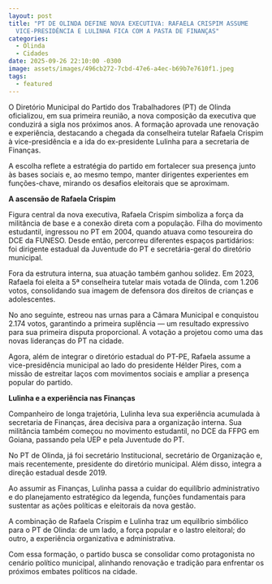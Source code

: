 ```yaml
---
layout: post
title: "PT DE OLINDA DEFINE NOVA EXECUTIVA: RAFAELA CRISPIM ASSUME
  VICE-PRESIDÊNCIA E LULINHA FICA COM A PASTA DE FINANÇAS"
categories:
  - Olinda
  - Cidades
date: 2025-09-26 22:10:00 -0300
image: assets/images/496cb272-7cbd-47e6-a4ec-b69b7e7610f1.jpeg
tags:
  - featured
---
```

O Diretório Municipal do Partido dos Trabalhadores (PT) de Olinda oficializou, em sua primeira reunião, a nova composição da executiva que conduzirá a sigla nos próximos anos. A formação aprovada une renovação e experiência, destacando a chegada da conselheira tutelar Rafaela Crispim à vice-presidência e a ida do ex-presidente Lulinha para a secretaria de Finanças.

A escolha reflete a estratégia do partido em fortalecer sua presença junto às bases sociais e, ao mesmo tempo, manter dirigentes experientes em funções-chave, mirando os desafios eleitorais que se aproximam.

**A ascensão de Rafaela Crispim**

Figura central da nova executiva, Rafaela Crispim simboliza a força da militância de base e a conexão direta com a população. Filha do movimento estudantil, ingressou no PT em 2004, quando atuava como tesoureira do DCE da FUNESO. Desde então, percorreu diferentes espaços partidários: foi dirigente estadual da Juventude do PT e secretária-geral do diretório municipal.

Fora da estrutura interna, sua atuação também ganhou solidez. Em 2023, Rafaela foi eleita a 5ª conselheira tutelar mais votada de Olinda, com 1.206 votos, consolidando sua imagem de defensora dos direitos de crianças e adolescentes.

No ano seguinte, estreou nas urnas para a Câmara Municipal e conquistou 2.174 votos, garantindo a primeira suplência — um resultado expressivo para sua primeira disputa proporcional. A votação a projetou como uma das novas lideranças do PT na cidade.

Agora, além de integrar o diretório estadual do PT-PE, Rafaela assume a vice-presidência municipal ao lado do presidente Hélder Pires, com a missão de estreitar laços com movimentos sociais e ampliar a presença popular do partido.

**Lulinha e a experiência nas Finanças**

Companheiro de longa trajetória, Lulinha leva sua experiência acumulada à secretaria de Finanças, área decisiva para a organização interna. Sua militância também começou no movimento estudantil, no DCE da FFPG em Goiana, passando pela UEP e pela Juventude do PT.

No PT de Olinda, já foi secretário Institucional, secretário de Organização e, mais recentemente, presidente do diretório municipal. Além disso, integra a direção estadual desde 2019.

Ao assumir as Finanças, Lulinha passa a cuidar do equilíbrio administrativo e do planejamento estratégico da legenda, funções fundamentais para sustentar as ações políticas e eleitorais da nova gestão.

A combinação de Rafaela Crispim e Lulinha traz um equilíbrio simbólico para o PT de Olinda: de um lado, a força popular e o lastro eleitoral; do outro, a experiência organizativa e administrativa.

Com essa formação, o partido busca se consolidar como protagonista no cenário político municipal, alinhando renovação e tradição para enfrentar os próximos embates políticos na cidade.

